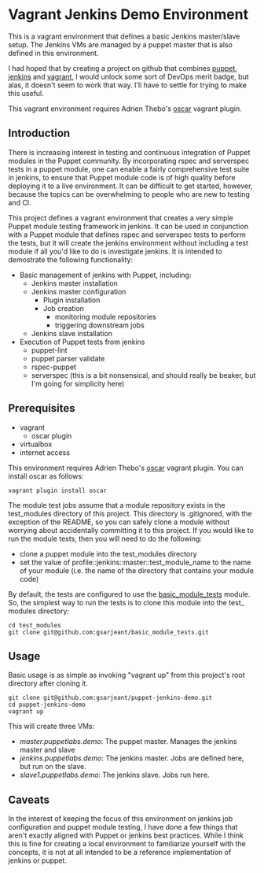 Vagrant Jenkins Demo Environment
================================

This is a vagrant environment that defines a basic Jenkins master/slave setup.
The Jenkins VMs are managed by a puppet master that is also defined in this
environment.

I had hoped that by creating a project on github that combines [puppet](http://http://puppetlabs.com/),
[jenkins](http://jenkins-ci.org/) and [vagrant](https://www.vagrantup.com/), I would unlock some sort
of DevOps merit badge, but alas, it doesn't seem to work that way. I'll have to settle for trying to
make this useful.

This vagrant environment requires Adrien Thebo's [oscar](https://github.com/adrienthebo/oscar) vagrant plugin.

Introduction
------------

There is increasing interest in testing and continuous integration of Puppet modules in the Puppet community. By incorporating rspec and serverspec tests in a puppet module, one can enable a fairly comprehensive test suite in jenkins, to ensure that Puppet module code is of high quality before deploying it to a live environment. It can be difficult to get started, however, because the topics can be overwhelming to people who are new to testing and CI.

This project defines a vagrant environment that creates a very simple Puppet module testing framework in jenkins. It can be used in conjunction with a Puppet module that defines rspec and serverspec tests to perform the tests, but it will create the jenkins environment without including a test module if all you'd like to do is investigate jenkins. It is intended to demostrate the following functionality:

* Basic management of jenkins with Puppet, including:
  * Jenkins master installation
  * Jenkins master configuration
    * Plugin installation
    * Job creation
      * monitoring module repositories
      * triggering downstream jobs
  * Jenkins slave installation
* Execution of Puppet tests from jenkins
  * puppet-lint
  * puppet parser validate
  * rspec-puppet
  * serverspec (this is a bit nonsensical, and should really be beaker, but I'm going for simplicity here)

Prerequisites
-------------

* vagrant
  * oscar plugin
* virtualbox
* internet access

This environment requires Adrien Thebo's [oscar](https://github.com/adrienthebo/oscar) vagrant plugin. You can install oscar as follows:

    vagrant plugin install oscar

The module test jobs assume that a module repository exists in the test\_modules directory of this project. This directory is .gitignored, with the exception of the README, so you can safely clone a module without worrying about accidentally committing it to this project. If you would like to run the module tests, then you will need to do the following:

* clone a puppet module into the test\_modules directory
* set the value of profile::jenkins::master::test\_module\_name to the name of your module (i.e. the name of the directory that contains your module code)

By default, the tests are configured to use the [basic\_module\_tests](https://github.com/gsarjeant/basic_module_tests) module. So, the simplest way to run the tests is to clone this module into the test\_ modules directory:

    cd test_modules
    git clone git@github.com:gsarjeant/basic_module_tests.git


Usage
-----

Basic usage is as simple as invoking "vagrant up" from this project's root directory after cloning it.

    git clone git@github.com:gsarjeant/puppet-jenkins-demo.git
    cd puppet-jenkins-demo
    vagrant up

This will create three VMs:

* _master.puppetlabs.demo_: The puppet master. Manages the jenkins master and slave
* _jenkins.puppetlabs.demo_: The jenkins master. Jobs are defined here, but run on the slave.
* _slave1.puppetlabs.demo_: The jenkins slave. Jobs run here.

Caveats
-------

In the interest of keeping the focus of this environment on jenkins job configuration and puppet module testing, I have done a few things that aren't exactly aligned with Puppet or jenkins best practices. While I think this is fine for creating a local environment to familiarize yourself with the concepts, it is not at all intended to be a reference implementation of jenkins or puppet. 

